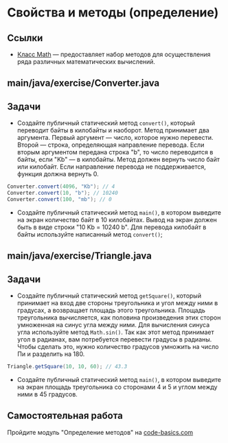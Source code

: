 # Свойства и методы (определение)

## Ссылки

* [Класс Math](https://docs.oracle.com/javase/8/docs/api/java/lang/Math.html) — предоставляет набор методов для осуществления ряда различных математических вычислений.

## main/java/exercise/Converter.java

## Задачи

* Создайте публичный статический метод `convert()`, который переводит байты в килобайты и наоборот. Метод принимает два аргумента. Первый аргумент — число, которое нужно перевести. Второй — строка, определяющая направление перевода. Если вторым аргументом передана строка "b", то число переводится в байты, если "Kb" — в килобайты. Метод должен вернуть число байт или килобайт. Если направление перевода не поддерживается, функция должна вернуть 0.

```java
Converter.convert(4096, "Kb"); // 4
Converter.convert(10, "b"); // 10240
Converter.convert(100, "mb"); // 0
```

* Создайте публичный статический метод `main()`, в котором выведите на экран количество байт в 10 килобайтах. Вывод на экран должен быть в виде строки "10 Kb = 10240 b". Для перевода килобайт в байты используйте написанный метод `convert()`;

## main/java/exercise/Triangle.java

## Задачи

* Создайте публичный статический метод `getSquare()`, который принимает на вход две стороны треугольника и угол между ними в градусах, а возвращает площадь этого треугольника. Площадь треугольника вычисляется, как половина произведения этих сторон умноженная на синус угла между ними. Для вычисления синуса угла используйте метод `Math.sin()`. Так как этот метод принимает угол в радианах, вам потребуется перевести градусы в радианы. Чтобы сделать это, нужно количество градусов умножить на число Пи и разделить на 180.

```java
Triangle.getSquare(10, 10, 60); // 43.3
```

* Создайте публичный статический метод `main()`, в котором выведите на экран площадь треугольника со сторонами 4 и 5 и углом между ними в 45 градусов.

## Самостоятельная работа

Пройдите модуль "Определение методов" на [code-basics.com](https://ru.code-basics.com/languages/java)
